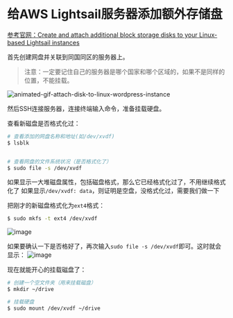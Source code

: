 # 给AWS Lightsail服务器添加额外存储盘

[参考官网：Create and attach additional block storage disks to your Linux-based Lightsail instances](https://lightsail.aws.amazon.com/ls/docs/en/articles/create-and-attach-additional-block-storage-disks-linux-unix)

首先创建网盘并关联到同国同区的服务器上。
> 注意：一定要记住自己的服务器是哪个国家和哪个区域的，如果不是同样的位置，不能挂载。

![animated-gif-attach-disk-to-linux-wordpress-instance](https://user-images.githubusercontent.com/14041622/45548750-06789a00-b858-11e8-84d6-1d09118beba5.gif)

然后SSH连接服务器，连接终端输入命令，准备挂载硬盘。

查看新磁盘是否格式化过：
```sh
# 查看添加的网盘名称和地址(如/dev/xvdf)
$ lsblk


# 查看网盘的文件系统状况（是否格式化了）
$ sudo file -s /dev/xvdf
```

如果显示一大堆磁盘属性，包括磁盘格式，那么它已经格式化过了，不用继续格式化了
如果显示`/dev/xvdf: data`，则证明是空盘，没格式化过，需要我们做一下

把刚才的新磁盘格式化为`ext4`格式：
```sh
$ sudo mkfs -t ext4 /dev/xvdf
```
![image](https://user-images.githubusercontent.com/14041622/45549313-f8c41400-b859-11e8-9761-abb70386e829.png)

如果要确认一下是否格好了，再次输入`sudo file -s /dev/xvdf`即可。这时就会显示：
![image](https://user-images.githubusercontent.com/14041622/45549338-0f6a6b00-b85a-11e8-8199-afbf85117304.png)

现在就能开心的挂载磁盘了：
```sh
# 创建一个空文件夹（用来挂载磁盘）
$ mkdir ~/drive

# 挂载硬盘
$ sudo mount /dev/xvdf ~/drive
```

